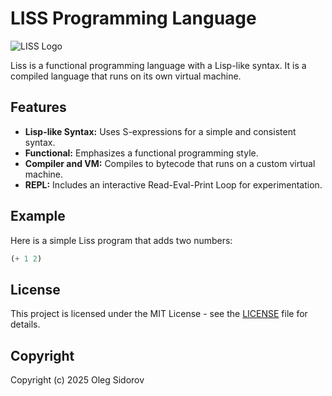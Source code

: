 # LISS Programming Language

![LISS Logo](https://github.com/osdrv/liss-doc/blob/main/img/liss-1.png?raw=true)

Liss is a functional programming language with a Lisp-like syntax. It is a compiled language that runs on its own virtual machine.

## Features

*   **Lisp-like Syntax:** Uses S-expressions for a simple and consistent syntax.
*   **Functional:** Emphasizes a functional programming style.
*   **Compiler and VM:** Compiles to bytecode that runs on a custom virtual machine.
*   **REPL:** Includes an interactive Read-Eval-Print Loop for experimentation.

## Example

Here is a simple Liss program that adds two numbers:

```lisp
(+ 1 2)
```

## License

This project is licensed under the MIT License - see the [LICENSE](LICENSE) file for details.

## Copyright

Copyright (c) 2025 Oleg Sidorov